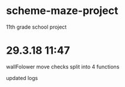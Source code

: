 # scheme-maze-project
11th grade school project


# 29.3.18 11:47
  wallFolower move checks split into 4 functions
  
  updated logs
